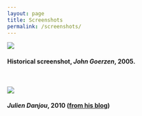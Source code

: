 ```yaml
---
layout: page
title: Screenshots
permalink: /screenshots/
---
```


<!--

Screenshots are stored in the screenshots directory.

Due to the permalink in the YAML Front Matter, there's no need to define the
full path the following statements.

Add your own screenshots in reversed chronological order, latest on top.

-->

![](offlineimap-1.png)

#### Historical screenshot, *John Goerzen*, 2005.

<br/>

![](offlineimap-el.png)

#### *Julien Danjou*, 2010 ([from his blog](https://julien.danjou.info/blog/2010/emacs-and-offlineimap))


<!--
vim: ts=2 expandtab :
-->
